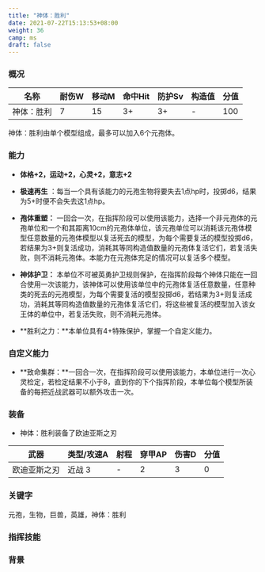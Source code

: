 ```yaml
---
title: "神体：胜利"
date: 2021-07-22T15:13:53+08:00
weight: 36
camp: ms
draft: false
---
```


### 概况

| 名称       | 耐伤W | 移动M | 命中Hit | 防护Sv | 构造值 | 分值 |
| ---------- | ----- | ----- | ------- | ------ | ------ | ---- |
| 神体：胜利 | 7     | 15    | 3+      | 3+     | -      | 100  |

神体：胜利由单个模型组成，最多可以加入6个元孢体。

### 能力

- **体格+2，运动+2，心灵+2，意志+2**
- **极速再生** ：每当一个具有该能力的元孢生物将要失去1点hp时，投掷d6，结果为5+时便不会失去这1点hp。 
- **孢体重塑：** 一回合一次，在指挥阶段可以使用该能力，选择一个非元孢体的元孢单位和一个和其距离10cm的元孢体单位，该元孢单位可以消耗该元孢体模型任意数量的元孢体模型以复活死去的模型，为每个需要复活的模型投掷d6，若结果为3+则复活成功，消耗其等同构造值数量的元孢体复活它们，若复活失败，则不消耗元孢体。本能力在元孢体充足的情况可以复活多个模型。
- **神体护卫：** 本单位不可被英勇护卫规则保护，在指挥阶段每个神体只能在一回合使用一次该能力，该神体可以使用该单位中的元孢体复活任意数量，任意种类的死去的元孢模型，为每个需要复活的模型投掷d6，若结果为3+则复活成功，消耗其等同构造值数量的元孢体复活它们，将这些被复活的模型加入该女王体的单位中，若复活失败，则不消耗元孢体。

- **胜利之力：**本单位具有4+特殊保护，掌握一个自定义能力。

### 自定义能力

- **致命集群：**一回合一次，在指挥阶段可以使用该能力，本单位进行一次心灵检定，若检定结果不小于8，直到你的下个指挥阶段，本单位每个模型所装备的每把近战武器可以额外攻击一次。



### 装备

- 神体：胜利装备了欧迪亚斯之刃

| 武器         | 类型/攻速A | 射程 | 穿甲AP | 伤害D | 分值 |
| ------------ | ---------- | ---- | ------ | ----- | ---- |
| 欧迪亚斯之刃 | 近战 3     | -    | 2      | 3     | 0    |

### **关键字**

元孢，生物，巨兽，英雄，神体：胜利

### 指挥技能



### 背景



